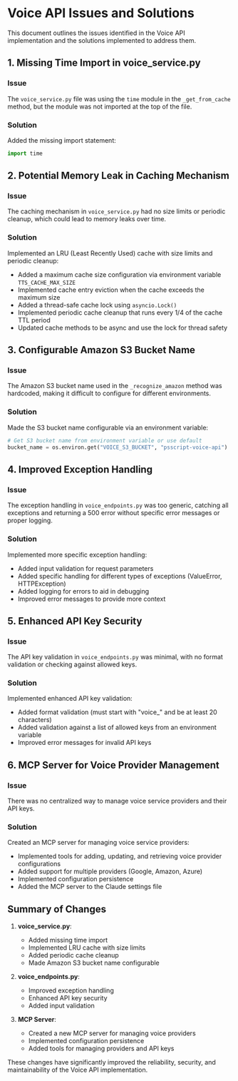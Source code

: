 # Voice API Issues and Solutions

This document outlines the issues identified in the Voice API implementation and the solutions implemented to address them.

## 1. Missing Time Import in voice_service.py

### Issue
The `voice_service.py` file was using the `time` module in the `_get_from_cache` method, but the module was not imported at the top of the file.

### Solution
Added the missing import statement:
```python
import time
```

## 2. Potential Memory Leak in Caching Mechanism

### Issue
The caching mechanism in `voice_service.py` had no size limits or periodic cleanup, which could lead to memory leaks over time.

### Solution
Implemented an LRU (Least Recently Used) cache with size limits and periodic cleanup:
- Added a maximum cache size configuration via environment variable `TTS_CACHE_MAX_SIZE`
- Implemented cache entry eviction when the cache exceeds the maximum size
- Added a thread-safe cache lock using `asyncio.Lock()`
- Implemented periodic cache cleanup that runs every 1/4 of the cache TTL period
- Updated cache methods to be async and use the lock for thread safety

## 3. Configurable Amazon S3 Bucket Name

### Issue
The Amazon S3 bucket name used in the `_recognize_amazon` method was hardcoded, making it difficult to configure for different environments.

### Solution
Made the S3 bucket name configurable via an environment variable:
```python
# Get S3 bucket name from environment variable or use default
bucket_name = os.environ.get("VOICE_S3_BUCKET", "psscript-voice-api")
```

## 4. Improved Exception Handling

### Issue
The exception handling in `voice_endpoints.py` was too generic, catching all exceptions and returning a 500 error without specific error messages or proper logging.

### Solution
Implemented more specific exception handling:
- Added input validation for request parameters
- Added specific handling for different types of exceptions (ValueError, HTTPException)
- Added logging for errors to aid in debugging
- Improved error messages to provide more context

## 5. Enhanced API Key Security

### Issue
The API key validation in `voice_endpoints.py` was minimal, with no format validation or checking against allowed keys.

### Solution
Implemented enhanced API key validation:
- Added format validation (must start with "voice_" and be at least 20 characters)
- Added validation against a list of allowed keys from an environment variable
- Improved error messages for invalid API keys

## 6. MCP Server for Voice Provider Management

### Issue
There was no centralized way to manage voice service providers and their API keys.

### Solution
Created an MCP server for managing voice service providers:
- Implemented tools for adding, updating, and retrieving voice provider configurations
- Added support for multiple providers (Google, Amazon, Azure)
- Implemented configuration persistence
- Added the MCP server to the Claude settings file

## Summary of Changes

1. **voice_service.py**:
   - Added missing time import
   - Implemented LRU cache with size limits
   - Added periodic cache cleanup
   - Made Amazon S3 bucket name configurable

2. **voice_endpoints.py**:
   - Improved exception handling
   - Enhanced API key security
   - Added input validation

3. **MCP Server**:
   - Created a new MCP server for managing voice providers
   - Implemented configuration persistence
   - Added tools for managing providers and API keys

These changes have significantly improved the reliability, security, and maintainability of the Voice API implementation.

